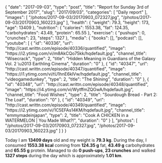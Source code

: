{
    "date": "2017-09-03",
    "type": "post",
    "title": "Report for Sunday 3rd of September 2017",
    "slug": "2017\/09\/03",
    "categories": [
        "Daily report"
    ],
    "images": [
        "\/photos\/2017-09-03\/20170903_072327.jpg",
        "\/photos\/2017-09-03\/20170903_160223.jpg"
    ],
    "health": {
        "weight": 79.3,
        "height": 173,
        "age": 13409
    },
    "nutrition": {
        "calories": 1553.38,
        "fat": 124.35,
        "carbohydrates": 43.49,
        "protein": 65.55
    },
    "exercise": {
        "pushups": 0,
        "crunches": 23,
        "steps": 1327
    },
    "media": {
        "books": [],
        "podcast": [],
        "youtube": [
            {
                "id": "40336",
                "url": "http:\/\/cast.writtn.com\/episode\/40336\/quantified",
                "image": "https:\/\/i2.ytimg.com\/vi\/m8AkCQo75kk\/hqdefault.jpg",
                "channel_title": "Wisecrack",
                "type": 2,
                "title": "Hidden Meaning in Guardians of the Galaxy Vol. 2  \u2013 Earthling Cinema",
                "duration": "0"
            },
            {
                "id": "40347",
                "url": "http:\/\/cast.writtn.com\/episode\/40347\/quantified",
                "image": "https:\/\/i1.ytimg.com\/vi\/tU1hnE6klVw\/hqdefault.jpg",
                "channel_title": "videogamedunkey",
                "type": 2,
                "title": "The Shining",
                "duration": "0"
            },
            {
                "id": "40348",
                "url": "http:\/\/cast.writtn.com\/episode\/40348\/quantified",
                "image": "https:\/\/i4.ytimg.com\/vi\/WytffmZQGwA\/hqdefault.jpg",
                "channel_title": "Food Wishes",
                "type": 2,
                "title": "Sourdough Bread - Part 2: The Loaf",
                "duration": "0"
            },
            {
                "id": "40349",
                "url": "http:\/\/cast.writtn.com\/episode\/40349\/quantified",
                "image": "https:\/\/i2.ytimg.com\/vi\/1C5EFAs14KM\/hqdefault.jpg",
                "channel_title": "emmymadeinjapan",
                "type": 2,
                "title": "Cook A CHICKEN in a WATERMELON | You Made What?!",
                "duration": "0"
            }
        ],
        "photos": [
            "\/photos\/2017-09-03\/20170903_072327.jpg",
            "\/photos\/2017-09-03\/20170903_160223.jpg"
        ]
    }
}

Today I am <strong>13409 days</strong> old and my weight is <strong>79.3 kg</strong>. During the day, I consumed <strong>1553.38 kcal</strong> coming from <strong>124.35 g</strong> fat, <strong>43.49 g</strong> carbohydrates and <strong>65.55 g</strong> protein. Managed to do <strong>0 push-ups</strong>, <strong>23 crunches</strong> and walked <strong>1327 steps</strong> during the day which is approximately <strong>1.01 km</strong>.